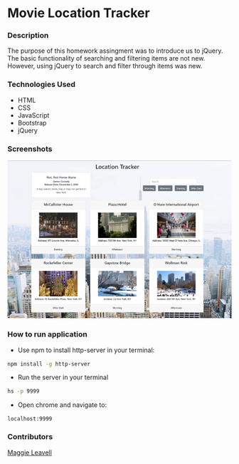 # Movie Location Tracker

### Description
The purpose of this  homework assingment was to introduce us to jQuery. The basic functionality of searching and filtering items are not new. However, using jQuery to search and filter through items was new.

### Technologies Used
* HTML
* CSS
* JavaScript
* Bootstrap
* jQuery

### Screenshots
![screenshot](./screenshots/shottracker.png)

### How to run application

* Use npm to install http-server in your terminal:
```sh
npm install -g http-server
```
* Run the server in your terminal
```sh
hs -p 9999
```
* Open chrome and navigate to:
```
localhost:9999
```

### Contributors
[Maggie Leavell](https://github.com/mjleavell)